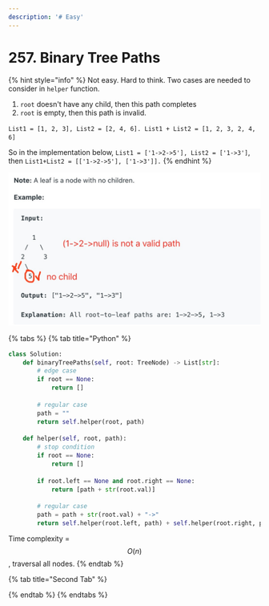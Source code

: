 ```yaml
---
description: '# Easy'
---
```


# 257. Binary Tree Paths

{% hint style="info" %}
Not easy. Hard to think. Two cases are needed to consider in `helper` function.

1. `root` doesn't have any child, then this path completes
2. `root` is empty, then this path is invalid.

`List1 = [1, 2, 3], List2 = [2, 4, 6]. List1 + List2 = [1, 2, 3, 2, 4, 6]`

So in the implementation below, `List1 = ['1->2->5'], List2 = ['1->3']`, then `List1+List2 = [['1->2->5'], ['1->3']].`
{% endhint %}

![](../.gitbook/assets/1593385553714.jpg)

{% tabs %}
{% tab title="Python" %}
```python
class Solution:
    def binaryTreePaths(self, root: TreeNode) -> List[str]:
        # edge case
        if root == None:
            return []
        
        # regular case
        path = ""
        return self.helper(root, path)
    
    def helper(self, root, path):
        # stop condition
        if root == None:
            return []
        
        if root.left == None and root.right == None:
            return [path + str(root.val)]
        
        # regular case
        path = path + str(root.val) + "->"
        return self.helper(root.left, path) + self.helper(root.right, path)
```

Time complexity = $$O(n)$$ , traversal all nodes. 
{% endtab %}

{% tab title="Second Tab" %}

{% endtab %}
{% endtabs %}

